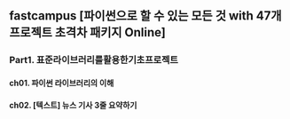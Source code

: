 ## fastcampus [파이썬으로 할 수 있는 모든 것 with 47개 프로젝트 초격차 패키지 Online]
### Part1. 표준라이브러리를활용한기초프로젝트
#### ch01. 파이썬 라이브러리의 이해
#### ch02. [텍스트] 뉴스 기사 3줄 요약하기
